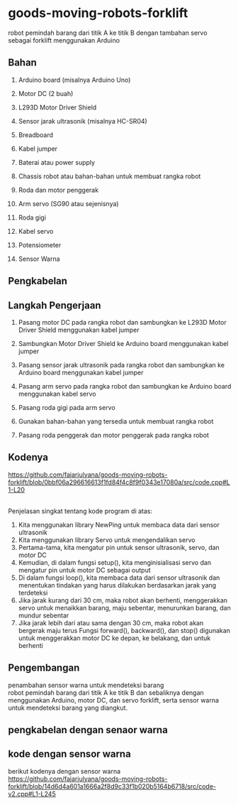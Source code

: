 # goods-moving-robots-forklift
robot pemindah barang dari titik A ke titik B dengan tambahan servo sebagai forklift menggunakan Arduino
## Bahan
1. Arduino board (misalnya Arduino Uno)

2. Motor DC (2 buah)

3. L293D Motor Driver Shield

4. Sensor jarak ultrasonik (misalnya HC-SR04)

5. Breadboard

6. Kabel jumper

7. Baterai atau power supply

8. Chassis robot atau bahan-bahan untuk membuat rangka robot

9. Roda dan motor penggerak

10. Arm servo (SG90 atau sejenisnya)

11. Roda gigi

12. Kabel servo

13. Potensiometer

14. Sensor Warna
## Pengkabelan
## Langkah Pengerjaan 
1. Pasang motor DC pada rangka robot dan sambungkan ke L293D Motor Driver Shield menggunakan kabel jumper

2. Sambungkan Motor Driver Shield ke Arduino board menggunakan kabel jumper
3. Pasang sensor jarak ultrasonik pada rangka robot dan sambungkan ke Arduino board menggunakan kabel jumper
4. Pasang arm servo pada rangka robot dan sambungkan ke Arduino board menggunakan kabel servo


5. Pasang roda gigi pada arm servo
6. Gunakan bahan-bahan yang tersedia untuk membuat rangka robot

7. Pasang roda penggerak dan motor penggerak pada rangka robot
## Kodenya 
https://github.com/fajarjulyana/goods-moving-robots-forklift/blob/0bbf06a296616613f1fd84f4c8f9f0343e17080a/src/code.cpp#L1-L20

<br>
Penjelasan singkat tentang kode program di atas:

1. Kita menggunakan library NewPing untuk membaca data dari sensor ultrasonik
2. Kita menggunakan library Servo untuk mengendalikan servo
3. Pertama-tama, kita mengatur pin untuk sensor ultrasonik, servo, dan motor DC
4. Kemudian, di dalam fungsi setup(), kita menginisialisasi servo dan mengatur pin untuk motor DC sebagai output
5. Di dalam fungsi loop(), kita membaca data dari sensor ultrasonik dan menentukan tindakan yang harus dilakukan berdasarkan jarak yang terdeteksi
6. Jika jarak kurang dari 30 cm, maka robot akan berhenti, menggerakkan servo untuk menaikkan barang, maju sebentar, menurunkan barang, dan mundur sebentar
7. Jika jarak lebih dari atau sama dengan 30 cm, maka robot akan bergerak maju terus
Fungsi forward(), backward(), dan stop() digunakan untuk menggerakkan motor DC ke depan, ke belakang, dan untuk berhenti
## Pengembangan 
penambahan sensor warna untuk mendeteksi barang 
<br>
robot pemindah barang dari titik A ke titik B dan sebaliknya dengan menggunakan Arduino, motor DC, dan servo forklift, serta sensor warna untuk mendeteksi barang yang diangkut.

## pengkabelan dengan senaor warna

## kode dengan sensor warna
berikut kodenya dengan sensor warna <br>
https://github.com/fajarjulyana/goods-moving-robots-forklift/blob/14d6d4a601a1666a2f8d9c33f1b020b5164b6718/src/code-v2.cpp#L1-L245
